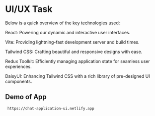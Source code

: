 

# UI/UX Task

Below is a quick overview of the key technologies used:

React: Powering our dynamic and interactive user interfaces.

Vite: Providing lightning-fast development server and build times.

Tailwind CSS: Crafting beautiful and responsive designs with ease.

Redux Toolkit: Efficiently managing application state for seamless user experiences.

DaisyUI: Enhancing Tailwind CSS with a rich library of pre-designed UI components.



## Demo of App

```http
 https://chat-application-ui.netlify.app
```
